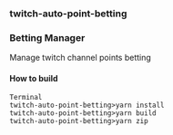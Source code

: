 ### twitch-auto-point-betting

### Betting Manager

Manage twitch channel points betting

#### How to build

```
Terminal
twitch-auto-point-betting>yarn install
twitch-auto-point-betting>yarn build
twitch-auto-point-betting>yarn zip
```
